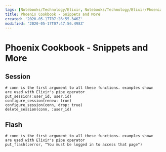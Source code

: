 ```yaml
---
tags: [Notebooks/Technology/Elixir, Notebooks/Technology/Elixir/Phoenix]
title: Phoenix Cookbook - Snippets and More
created: '2020-05-17T07:26:55.346Z'
modified: '2020-05-17T07:47:56.498Z'
---
```


# Phoenix Cookbook - Snippets and More

## Session
```
# conn is the first argument to all these functions. examples shown are used with Elixir's pipe operator
put_session(:user_id, user.id)
configure_session(renew: true)
configure_session(conn, drop: true)
delete_session(conn, :user_id)
```

## Flash
```
# conn is the first argument to all these functions. examples shown are used with Elixir's pipe operator
put_flash(:error, "You must be logged in to access that page")
```
